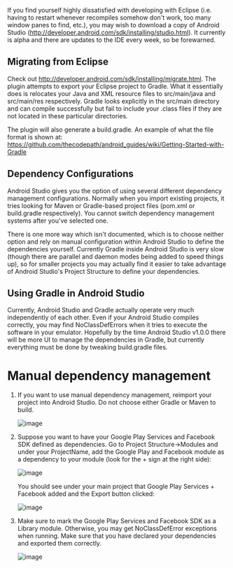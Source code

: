 If you find yourself highly dissatisfied with developing with Eclipse (i.e. having to restart whenever recompiles somehow don't work, too many window panes to find, etc.), you may wish to download a copy of Android Studio (http://developer.android.com/sdk/installing/studio.html).  It currently is alpha and there are updates to the IDE every week, so be forewarned.

## Migrating from Eclipse

Check out http://developer.android.com/sdk/installing/migrate.html.   The plugin attempts to export your Eclipse project to Gradle.  What it essentially does is relocates your Java and XML resource files to src/main/java and src/main/res respectively.  Gradle looks explicitly in the src/main directory and can compile successfully but fail to include your .class files if they are not located in these particular directories.

The plugin will also generate a build.gradle.  An example of what the file format is shown at: https://github.com/thecodepath/android_guides/wiki/Getting-Started-with-Gradle

## Dependency Configurations
Android Studio gives you the option of using several different dependency management configurations.  Normally when you import existing projects, it tries looking for Maven or Gradle-based project files (pom.xml or build.gradle respectively).  You cannot switch dependency management systems after you've selected one.

There is one more way which isn't documented, which is to choose neither option and rely on manual configuration within Android Studio to define the dependencies yourself.  Currently Gradle inside Android Studio is very slow (though there are parallel and daemon modes being added to speed things up), so for smaller projects you may actually find it easier to take advantage of Android Studio's Project Structure to define your dependencies.  

## Using Gradle in Android Studio

Currently, Android Studio and Gradle actually operate very much independently of each other.  Even if your Android Studio compiles correctly, you may find NoClassDefErrors when it tries to execute the software in your emulator.    Hopefully by the time Android Studio v1.0.0 there will be more UI to manage the dependencies in Gradle, but currently everything must be done by tweaking build.gradle files.

# Manual dependency management

1. If you want to use manual dependency management, reimport your project into Android Studio.  Do not choose either Gradle or Maven to build.

   ![image](https://f.cloud.github.com/assets/326857/1445194/eba67782-421a-11e3-98aa-9d25a9e7e11a.png)

2. Suppose you want to have your Google Play Services and Facebook SDK defined as dependencies.  Go to Project Structure->Modules and under your ProjectName, add the Google Play and Facebook module as a dependency to your module (look for the + sign at the right side):

   ![image](https://f.cloud.github.com/assets/326857/1445028/307d4ec0-4217-11e3-8417-181d0db54f69.png)

   You should see under your main project that Google Play Services + Facebook added and the Export button clicked:

   ![image](https://f.cloud.github.com/assets/326857/1445499/431196bc-4222-11e3-8f80-bbc3bb3afe73.png)

3. Make sure to mark the Google Play Services and Facebook SDK as a Library module.  Otherwise, you may get NoClassDefError exceptions when running.  Make sure that you have declared your dependencies and exported them correctly.

   ![image](https://f.cloud.github.com/assets/326857/1460057/438638aa-440c-11e3-8f3b-05e8b21ece58.png)
